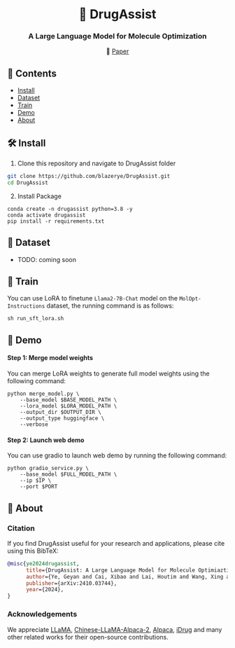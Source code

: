 <h1 align="center"> 🐹 DrugAssist  </h1>
<h3 align="center"> A Large Language Model for Molecule Optimization </h3>

<p align="center">
  📃 <a href="https://arxiv.org" target="_blank">Paper</a><br>
</p>

## 📌 Contents
- [Install](#install)
- [Dataset](#dataset)
- [Train](#train)
- [Demo](#demo)
- [About](#about)

## 🛠️ Install
1. Clone this repository and navigate to DrugAssist folder
```bash
git clone https://github.com/blazerye/DrugAssist.git
cd DrugAssist
```

2. Install Package
```Shell
conda create -n drugassist python=3.8 -y
conda activate drugassist
pip install -r requirements.txt
```

## 🤗 Dataset
* TODO: coming soon

## 🚆 Train
You can use LoRA to finetune `Llama2-7B-Chat` model on the `MolOpt-Instructions` dataset, the running command is as follows:
```Shell
sh run_sft_lora.sh
```

## 👀 Demo
#### Step 1: Merge model weights
You can merge LoRA weights to generate full model weights using the following command:
```Shell
python merge_model.py \
    --base_model $BASE_MODEL_PATH \
    --lora_model $LORA_MODEL_PATH \
    --output_dir $OUTPUT_DIR \
    --output_type huggingface \
    --verbose
```

#### Step 2: Launch web demo
You can use gradio to launch web demo by running the following command:
```Shell
python gradio_service.py \
    --base_model $FULL_MODEL_PATH \
    --ip $IP \
    --port $PORT
```

## 📝 About
### Citation
If you find DrugAssist useful for your research and applications, please cite using this BibTeX:
```bibtex
@misc{ye2024drugassist,
      title={DrugAssist: A Large Language Model for Molecule Optimiaztion}, 
      author={Ye, Geyan and Cai, Xibao and Lai, Houtim and Wang, Xing and Wang, Longyue and Liu, Wei and Zeng, Xiangxiang},
      publisher={arXiv:2410.03744},
      year={2024},
}
```
### Acknowledgements
We appreciate [LLaMA](https://github.com/facebookresearch/llama), [Chinese-LLaMA-Alpaca-2](https://github.com/ymcui/Chinese-LLaMA-Alpaca-2), [Alpaca](https://crfm.stanford.edu/2023/03/13/alpaca.html), [iDrug](https://drug.ai.tencent.com) and many other related works for their open-source contributions.